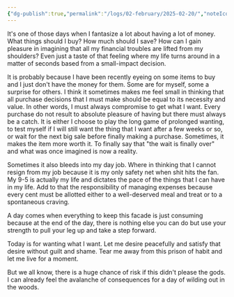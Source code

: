 ```yaml
---
{"dg-publish":true,"permalink":"/logs/02-february/2025-02-20/","noteIcon":"","created":"2025-02-20"}
---
```


It's one of those days when I fantasize a lot about having a lot of money. What things should I buy? How much should I save? How can I gain pleasure in imagining that all my financial troubles are lifted from my shoulders? Even just a taste of that feeling where my life turns around in a matter of seconds based from a small-impact decision.

It is probably because I have been recently eyeing on some items to buy and I just don't have the money for them. Some are for myself, some a surprise for others. I think it sometimes makes me feel small in thinking that all purchase decisions that I must make should be equal to its necessity and value. In other words, I must always compromise to get what I want. Every purchase do not result to absolute pleasure of having but there must always be a catch. It is either I choose to play the long game of prolonged wanting, to test myself if I will still want the thing that I want after a few weeks or so, or wait for the next big sale before finally making a purchase. Sometimes, it makes the item more worth it. To finally say that "the wait is finally over" and what was once imagined is now a reality.

Sometimes it also bleeds into my day job. Where in thinking that I cannot resign from my job because it is my only safety net when shit hits the fan. My 9-5 is actually my life and dictates the pace of the things that I can have in my life. Add to that the responsibility of managing expenses because every cent must be allotted either to a well-deserved meal and treat or to a spontaneous craving. 

A day comes when everything to keep this facade is just consuming because at the end of the day, there is nothing else you can do but use your strength to pull your leg up and take a step forward.

Today is for wanting what I want. Let me desire peacefully and satisfy that desire without guilt and shame. Tear me away from this prison of habit and let me live for a moment.

But we all know, there is a huge chance of risk if this didn't please the gods. I can already feel the avalanche of consequences for a day of wilding out in the woods.